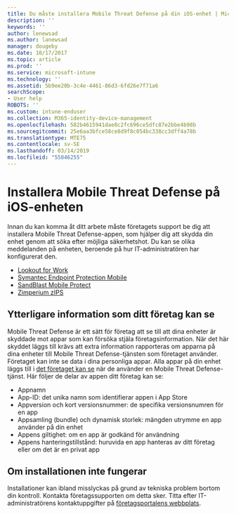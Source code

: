 ```yaml
---
title: Du måste installera Mobile Threat Defense på din iOS-enhet | Microsoft Docs
description: ''
keywords: ''
author: lenewsad
ms.author: lanewsad
manager: dougeby
ms.date: 10/17/2017
ms.topic: article
ms.prod: ''
ms.service: microsoft-intune
ms.technology: ''
ms.assetid: 5b9ee20b-3c4e-4461-86d3-6fd26e7f71a6
searchScope:
- User help
ROBOTS: ''
ms.custom: intune-enduser
ms.collection: M365-identity-device-management
ms.openlocfilehash: 582b4615941dae8c2fc696ce5dfc87e2bbe4b98b
ms.sourcegitcommit: 25e6aa3bfce58ce8d9f8c054bc338cc3dff4a78b
ms.translationtype: MTE75
ms.contentlocale: sv-SE
ms.lasthandoff: 03/14/2019
ms.locfileid: "55846255"
---
```

# <a name="install-mobile-threat-defense-on-your-ios-device"></a>Installera Mobile Threat Defense på iOS-enheten


Innan du kan komma åt ditt arbete måste företagets support be dig att installera Mobile Threat Defense-appen, som hjälper dig att skydda din enhet genom att söka efter möjliga säkerhetshot. Du kan se olika meddelanden på enheten, beroende på hur IT-administratören har konfigurerat den.


* [Lookout for Work](you-are-prompted-to-install-lookout-for-work-ios.md)
* [Symantec Endpoint Protection Mobile](you-are-prompted-to-install-skycure-ios.md)
* [SandBlast Mobile Protect](you-are-prompted-to-install-sandblast-ios.md)
* [Zimperium zIPS](you-are-prompted-to-install-zips-ios.md)

## <a name="additional-information-your-company-can-see"></a>Ytterligare information som ditt företag kan se

Mobile Threat Defense är ett sätt för företag att se till att dina enheter är skyddade mot appar som kan försöka stjäla företagsinformation. När det här skyddet läggs till krävs att extra information rapporteras om apparna på dina enheter till Mobile Threat Defense-tjänsten som företaget använder. Företaget kan inte se data i dina personliga appar. Alla appar på din enhet läggs till i [det företaget kan se](what-info-can-your-company-see-when-you-enroll-your-device-in-intune.md) när de använder en Mobile Threat Defense-tjänst. Här följer de delar av appen ditt företag kan se:

*   Appnamn
* App-ID: det unika namn som identifierar appen i App Store
*   Appversion och kort versionsnummer: de specifika versionsnumren för en app
* Appsamling (bundle) och dynamisk storlek: mängden utrymme en app använder på din enhet
* Appens giltighet: om en app är godkänd för användning
*   Appens hanteringstillstånd: huruvida en app hanteras av ditt företag eller om det är en privat app

## <a name="if-the-installation-doesnt-work"></a>Om installationen inte fungerar

Installationer kan ibland misslyckas på grund av tekniska problem bortom din kontroll. Kontakta företagssupporten om detta sker. Titta efter IT-administratörens kontaktuppgifter på [företagsportalens webbplats](https://go.microsoft.com/fwlink/?linkid=2010980).
